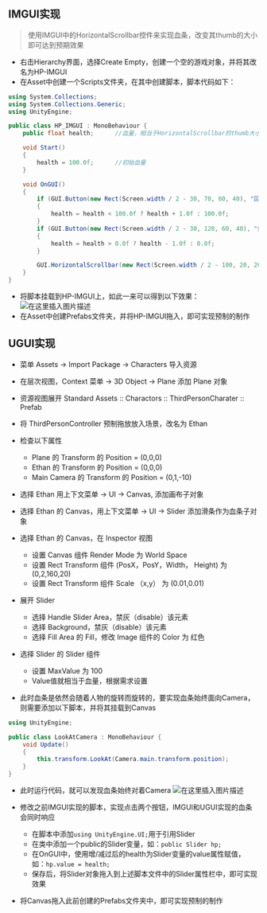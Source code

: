 ## IMGUI实现
> 使用IMGUI中的HorizontalScrollbar控件来实现血条，改变其thumb的大小即可达到预期效果

- 右击Hierarchy界面，选择Create Empty，创建一个空的游戏对象，并将其改名为HP-IMGUI
- 在Asset中创建一个Scripts文件夹，在其中创建脚本，脚本代码如下：
```c#
using System.Collections;
using System.Collections.Generic;
using UnityEngine;

public class HP_IMGUI : MonoBehaviour {
	public float health;      //血量，相当于HorizontalScrollbar的thumb大小

	void Start()
	{
		health = 100.0f;      //初始血量
	}

	void OnGUI()
	{
		if (GUI.Button(new Rect(Screen.width / 2 - 30, 70, 60, 40), "回血"))
		{
			health = health < 100.0f ? health + 1.0f : 100.0f;
		}
		if (GUI.Button(new Rect(Screen.width / 2 - 30, 120, 60, 40), "扣血"))
		{
			health = health > 0.0f ? health - 1.0f : 0.0f;
		}

		GUI.HorizontalScrollbar(new Rect(Screen.width / 2 - 100, 20, 200, 40), 0.0f, health, 0.0F, 100.0F);
	}
}
```
- 将脚本挂载到HP-IMGUI上，如此一来可以得到以下效果：  
![在这里插入图片描述](https://img-blog.csdnimg.cn/20191119235449490.png)
- 在Asset中创建Prefabs文件夹，并将HP-IMGUI拖入，即可实现预制的制作

## UGUI实现
- 菜单 Assets -> Import Package -> Characters 导入资源
- 在层次视图，Context 菜单 -> 3D Object -> Plane 添加 Plane 对象
- 资源视图展开 Standard Assets :: Charactors :: ThirdPersonCharater :: Prefab
- 将 ThirdPersonController 预制拖放放入场景，改名为 Ethan
- 检查以下属性 
  - Plane 的 Transform 的 Position = (0,0,0)
  - Ethan 的 Transform 的 Position = (0,0,0)
  - Main Camera 的 Transform 的 Position = (0,1,-10)
  
- 选择 Ethan 用上下文菜单 -> UI -> Canvas, 添加画布子对象
- 选择 Ethan 的 Canvas，用上下文菜单 -> UI -> Slider 添加滑条作为血条子对象

- 选择 Ethan 的 Canvas，在 Inspector 视图 
  - 设置 Canvas 组件 Render Mode 为 World Space
  - 设置 Rect Transform 组件 (PosX，PosY，Width， Height) 为 (0,2,160,20)
  - 设置 Rect Transform 组件 Scale （x,y） 为 (0.01,0.01)
- 展开 Slider 
  - 选择 Handle Slider Area，禁灰（disable）该元素
  - 选择 Background，禁灰（disable）该元素
  - 选择 Fill Area 的 Fill，修改 Image 组件的 Color 为 红色
- 选择 Slider 的 Slider 组件 
  - 设置 MaxValue 为 100
  - Value值就相当于血量，根据需求设置
- 此时血条是依然会随着人物的旋转而旋转的，要实现血条始终面向Camera，则需要添加以下脚本，并将其挂载到Canvas
```c#
using UnityEngine;

public class LookAtCamera : MonoBehaviour {
	void Update()
	{
		this.transform.LookAt(Camera.main.transform.position);
	}
}
```
- 此时运行代码，就可以发现血条始终对着Camera
![在这里插入图片描述](https://img-blog.csdnimg.cn/20191120000733974.png?x-oss-process=image/watermark,type_ZmFuZ3poZW5naGVpdGk,shadow_10,text_aHR0cHM6Ly9ibG9nLmNzZG4ubmV0L2Rpb3NtYWlfa2luZ3Nv,size_16,color_FFFFFF,t_70)

- 修改之前IMGUI实现的脚本，实现点击两个按钮，IMGUI和UGUI实现的血条会同时响应
  - 在脚本中添加```using UnityEngine.UI;```用于引用Slider
  - 在类中添加一个public的Slider变量，如：```public Slider hp;```
  - 在OnGUI中，使用增/减过后的health为Slider变量的value属性赋值，如：```hp.value = health;```
  - 保存后，将Slider对象拖入到上述脚本文件中的Slider属性栏中，即可实现效果

- 将Canvas拖入此前创建的Prefabs文件夹中，即可实现预制的制作
